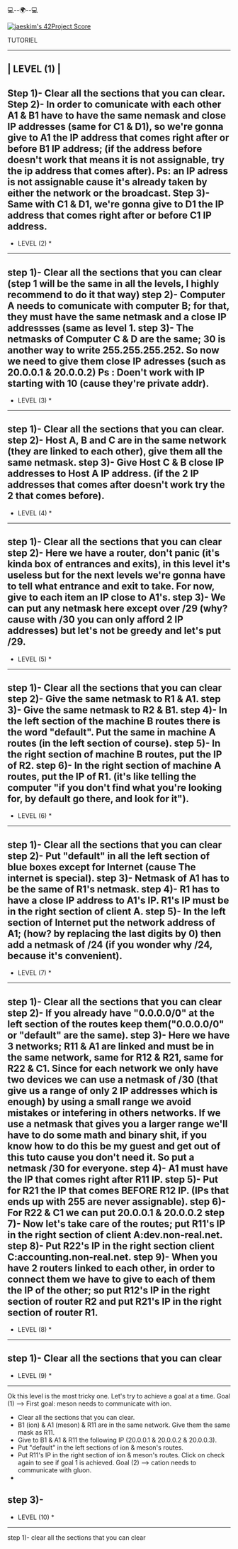 
 💻--🌍--💻

[![jaeskim's 42Project Score](https://badge42.herokuapp.com/api/project/abouhlel/NetPractice)](https://github.com/JaeSeoKim/badge42)

TUTORIEL

-------------
| LEVEL (1) | 
-------------
Step 1)- Clear all the sections that you can clear.
Step 2)- In order to comunicate with each other A1 & B1 have to have the same nemask and close IP addresses (same for C1 & D1), so we're gonna give to A1 the IP address that comes right after or before B1 IP address; (if the address before doesn't work that means it is not assignable, try the ip address that comes after).
Ps: an IP adress is not assignable cause it's already taken by either the network or the broadcast.
Step 3)- Same with C1 & D1, we're gonna give to D1 the IP address that comes right after or before C1 IP address.
-------------
* LEVEL (2) *
-------------
step 1)- Clear all the sections that you can clear (step 1 will be the same in all the levels, I highly recommend to do it that way)
step 2)- Computer A needs to comunicate with computer B; for that, they must have the same netmask and a close IP addressses (same as level 1.
step 3)- The netmasks of Computer C & D are the same; 30 is another way to write 255.255.255.252. So now we need to give them close IP adresses (such as 20.0.0.1 & 20.0.0.2)
Ps : Doen't work with IP starting with 10 (cause they're private addr).
-------------
* LEVEL (3) *
-------------
step 1)- Clear all the sections that you can clear.
step 2)- Host A, B and C are in the same network (they are linked to each other), give them all the same netmask.
step 3)- Give Host C & B close IP addresses to Host A IP address. (if the 2 IP addresses that comes after doesn't work try the 2 that comes before).
-------------
* LEVEL (4) *
-------------
step 1)- Clear all the sections that you can clear
step 2)- Here we have a router, don't panic (it's kinda box of entrances and exits), in this level it's useless but for the next levels we're gonna have to tell what entrance and exit to take. For now, give to each item an IP close to A1's.
step 3)- We can put any netmask here except over /29 (why? cause with /30 you can only afford 2 IP addresses) but let's not be greedy and let's put /29.  
-------------
* LEVEL (5) *
-------------
step 1)- Clear all the sections that you can clear
step 2)- Give the same netmask to R1 & A1. 
step 3)- Give the same netmask to R2 & B1.
step 4)- In the left section of the machine B routes there is the word "default". Put the same in machine A routes (in the left section of course).
step 5)- In the right section of machine B routes, put the IP of R2.
step 6)- In the right section of machine A routes, put the IP of R1.
(it's like telling the computer "if you don't find what you're looking for, by default go there, and look for it"). 
-------------
* LEVEL (6) *
-------------
step 1)- Clear all the sections that you can clear
step 2)- Put "default" in all the left section of blue boxes except for Internet (cause The internet is special).
step 3)- Netmask of A1 has to be the same of R1's netmask.
step 4)- R1 has to have a close IP address to A1's IP. R1's IP must be in the right section of client A.
step 5)- In the left section of Internet put the network address of A1; (how? by replacing the last digits by 0) then add a netmask of /24 (if you wonder why /24, because it's convenient). 
-------------
* LEVEL (7) *
-------------
step 1)- Clear all the sections that you can clear
step 2)- If you already have "0.0.0.0/0" at the left section of the routes keep them("0.0.0.0/0" or "default" are the same).
step 3)- Here we have 3 networks; R11 & A1 are linked and must be in the same network, same for R12 & R21, same for R22 & C1. Since for each network we only have two devices we can use a netmask of /30 (that give us a range of only 2 IP addresses which is enough) by using a small range we avoid mistakes or intefering in others networks. If we use a netmask that gives you a larger range we'll have to do some math and binary shit, if you know how to do this be my guest and get out of this tuto cause you don't need it. So put a netmask /30 for everyone.
step 4)- A1 must have the IP that comes right after R11 IP.
step 5)- Put for R21 the IP that comes BEFORE R12 IP. (IPs that ends up with 255 are never assignable).
step 6)- For R22 & C1 we can put 20.0.0.1 & 20.0.0.2
step 7)- Now let's take care of the routes; put R11's IP in the right section of client A:dev.non-real.net.
step 8)- Put R22's IP in the right section client C:accounting.non-real.net.
step 9)- When you have 2 routers linked to each other, in order to connect them we have to give to each of them the IP of the other; so put R12's IP in the right section of router R2 and put R21's IP in the right section of router R1.
-------------
* LEVEL (8) *
-------------
step 1)- Clear all the sections that you can clear
-------------
* LEVEL (9) *
-------------
Ok this level is the most tricky one. Let's try to achieve a goal at a time.
Goal (1) --> First goal: meson needs to communicate with ion.
- Clear all the sections that you can clear.
- B1 (ion) & A1 (meson) & R11 are in the same network. Give them the same mask as R11.
- Give to B1 & A1 & R11 the following IP (20.0.0.1 & 20.0.0.2 & 20.0.0.3).
- Put "default" in the left sections of ion & meson's routes.
- Put R11's IP in the right section of ion & meson's routes.
Click on check again to see if goal 1 is achieved.
Goal (2) --> cation needs to communicate with gluon.
- 
step 3)- 
--------------
* LEVEL (10) *
--------------
step 1)- clear all the sections that you can clear

